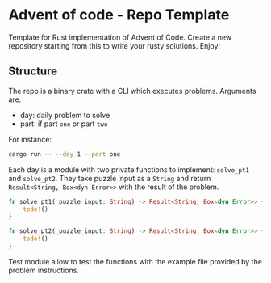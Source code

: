 # Advent of code - Repo Template
Template for Rust implementation of Advent of Code.
Create a new repository starting from this to write your rusty solutions.
Enjoy!

## Structure

The repo is a binary crate with a CLI which executes problems.
Arguments are:
- day: daily problem to solve
- part: if part `one` or part `two`

For instance:
```bash
cargo run -- --day 1 --part one
```

Each day is a module with two private functions to implement: `solve_pt1` and `solve_pt2`. 
They take puzzle input as a `String` and return `Result<String, Box<dyn Error>>` with the result of the problem.
```rs
fn solve_pt1(_puzzle_input: String) -> Result<String, Box<dyn Error>> {
    todo!()
}

fn solve_pt2(_puzzle_input: String) -> Result<String, Box<dyn Error>> {
    todo!()
}
```
Test module allow to test the functions with the example file provided by the problem instructions.